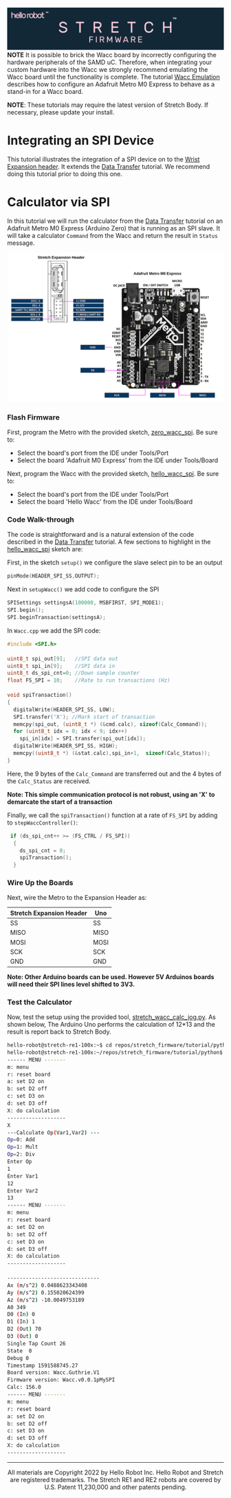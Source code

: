 ![](./images/banner.png)
**NOTE** It is possible to brick the Wacc board by incorrectly configuring the hardware peripherals of the SAMD uC. Therefore, when integrating your custom hardware into the Wacc we strongly recommend emulating the Wacc board until the functionality is complete. The tutorial [Wacc Emulation](./tutorial_wacc_emulation.md) describes how to configure an Adafruit Metro M0 Express to behave as a stand-in for a Wacc board.

**NOTE**: These tutorials may require the latest version of Stretch Body. If necessary, please update your install.

# Integrating an SPI Device

This tutorial illustrates the integration of a SPI device on to the [Wrist Expansion header](https://docs.hello-robot.com/0.2/stretch-hardware-guides/docs/hardware_guide_re2/#wrist-expansion-header). It extends the [Data Transfer](./tutorial_data_transfer.md) tutorial. We recommend doing this tutorial prior to doing this one.

# Calculator via SPI

In this tutorial we will run the calculator from the [Data Transfer](./tutorial_data_transfer.md) tutorial on an Adafruit Metro M0 Express (Arduino Zero) that is running as an SPI slave. It will take a calculator `Command` from the Wacc and return the result in `Status` message. 

![](./images/wacc_spi.png)

### Flash Firmware

First, program the Metro with the provided sketch, [zero_wacc_spi](https://github.com/hello-robot/stretch_firmware/tree/master/tutorials/arduino/zero_wacc_spi). Be sure to:

* Select the board's port from the IDE under Tools/Port
* Select the board 'Adafruit M0 Express' from the IDE under Tools/Board



Next, program the Wacc with the provided sketch, [hello_wacc_spi](https://github.com/hello-robot/stretch_firmware/tree/master/tutorials/arduino/hello_wacc_spi). Be sure to:

* Select the board's port from the IDE under Tools/Port
* Select the board 'Hello Wacc' from the IDE under Tools/Board

### Code Walk-through

The code is straightforward and is a natural extension of the code described in the  [Data Transfer](./tutorial_data_transfer.md) tutorial. A few sections to highlight in the  [hello_wacc_spi](https://github.com/hello-robot/stretch_firmware/tree/master/tutorials/arduino/hello_wacc_spi) sketch are:

First, in the sketch `setup()` we configure the slave select pin to be an output

```c
pinMode(HEADER_SPI_SS,OUTPUT);
```

Next in `setupWacc()` we add code to configure the SPI

```c
SPISettings settingsA(100000, MSBFIRST, SPI_MODE1);
SPI.begin();
SPI.beginTransaction(settingsA);
```

In `Wacc.cpp` we add the SPI code:

```c
#include <SPI.h>

uint8_t spi_out[9];   //SPI data out
uint8_t spi_in[9];    //SPI data in
uint8_t ds_spi_cnt=0; //Down sample counter
float FS_SPI = 10;    //Rate to run transactions (Hz)

void spiTransaction()
{
  digitalWrite(HEADER_SPI_SS, LOW);
  SPI.transfer('X'); //Mark start of transaction
  memcpy(spi_out, (uint8_t *) (&cmd.calc), sizeof(Calc_Command));
  for (uint8_t idx = 0; idx < 9; idx++)
    spi_in[idx] = SPI.transfer(spi_out[idx]);
  digitalWrite(HEADER_SPI_SS, HIGH);
  memcpy((uint8_t *) (&stat.calc),spi_in+1,  sizeof(Calc_Status));
}
```

Here, the 9 bytes of the `Calc_Command` are transferred out and the 4 bytes of the `Calc_Status` are received. 

**Note: This simple communication protocol is not robust, using an 'X' to demarcate the start of a transaction**

Finally, we call the `spiTransaction()` function at a rate of `FS_SPI` by adding to `stepWaccController()`:

```c
 if (ds_spi_cnt++ >= (FS_CTRL / FS_SPI))
  {
    ds_spi_cnt = 0;
    spiTransaction();
  }
```

### Wire Up the Boards

Next, wire the Metro to the Expansion Header as:

| Stretch Expansion Header | Uno  |
| ------------------------ | ---- |
| SS                       | SS   |
| MISO                     | MISO |
| MOSI                     | MOSI |
| SCK                      | SCK  |
| GND                      | GND  |

**Note: Other Arduino boards can be used. However 5V Arduinos boards will need their SPI lines level shifted to 3V3.**

### Test the Calculator

Now, test the setup using the provided tool, [stretch_wacc_calc_jog.py](https://github.com/hello-robot/stretch_firmware/tree/master/tutorials/python/stretch_wacc_calc_jog.py). As shown below, The Arduino Uno performs the calculation of 12*13 and the result is report back to Stretch Body.

```bash
hello-robot@stretch-re1-100x:~$ cd repos/stretch_firmware/tutorial/python/
hello-robot@stretch-re1-100x:~/repos/stretch_firmware/tutorial/python$ ./stretch_wacc_calc_jog.py 
------ MENU -------
m: menu
r: reset board
a: set D2 on
b: set D2 off
c: set D3 on
d: set D3 off
X: do calculation
-------------------
X
---Calculate Op(Var1,Var2) ---
Op=0: Add
Op=1: Mult
Op=2: Div
Enter Op
1
Enter Var1
12
Enter Var2
13
------ MENU -------
m: menu
r: reset board
a: set D2 on
b: set D2 off
c: set D3 on
d: set D3 off
X: do calculation
-------------------

------------------------------
Ax (m/s^2) 0.0488623343408
Ay (m/s^2) 0.155020624399
Az (m/s^2) -10.0049753189
A0 349
D0 (In) 0
D1 (In) 1
D2 (Out) 70
D3 (Out) 0
Single Tap Count 26
State  0
Debug 0
Timestamp 1591588745.27
Board version: Wacc.Guthrie.V1
Firmware version: Wacc.v0.0.1pMySPI
Calc: 156.0
------ MENU -------
m: menu
r: reset board
a: set D2 on
b: set D2 off
c: set D3 on
d: set D3 off
X: do calculation
-------------------

```

------
<div align="center"> All materials are Copyright 2022 by Hello Robot Inc. Hello Robot and Stretch are registered trademarks. The Stretch RE1 and RE2 robots are covered by U.S. Patent 11,230,000 and other patents pending.</div>

